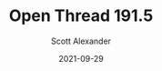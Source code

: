 ---
layout: podcast
title: "Open Thread 191.5"
author: Scott Alexander
description: https://astralcodexten.substack.com/p/open-thread-1915
date: 2021-09-29
length: 35909
duration: 9
guid: open-thread-1915
---